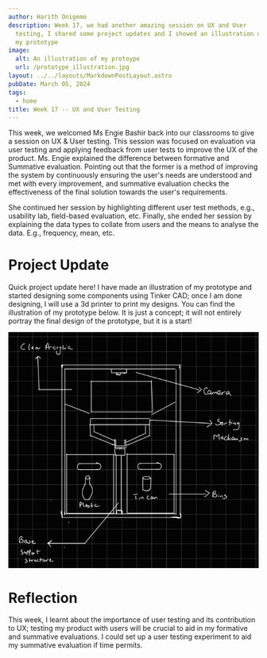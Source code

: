 ```yaml
---
author: Harith Onigemo
description: Week 17, we had another amazing session on UX and User
  testing, I shared some project updates and I showed an illustration of
  my prototype
image:
  alt: An illustration of my protoype
  url: /prototype_illustration.jpg
layout: ../../layouts/MarkdownPostLayout.astro
pubDate: March 05, 2024
tags:
  - home
title: Week 17 -- UX and User Testing
---
```


This week, we welcomed Ms Engie Bashir back into our classrooms to give
a session on UX & User testing. This session was focused on evaluation
via user testing and applying feedback from user tests to improve the UX
of the product. Ms. Engie explained the difference between formative and
Summative evaluation. Pointing out that the former is a method of
improving the system by continuously ensuring the user\'s needs are
understood and met with every improvement, and summative evaluation
checks the effectiveness of the final solution towards the user\'s
requirements.

She continued her session by highlighting different user test methods,
e.g., usability lab, field-based evaluation, etc. Finally, she ended her
session by explaining the data types to collate from users and the means
to analyse the data. E.g., frequency, mean, etc.

# Project Update

Quick project update here! I have made an illustration of my prototype
and started designing some components using Tinker CAD; once I am done
designing, I will use a 3d printer to print my designs. You can find the
illustration of my prototype below. It is just a concept; it will not
entirely portray the final design of the prototype, but it is a start!

![](../../../public/week17/media/image1.jpg)

# Reflection

This week, I learnt about the importance of user testing and its
contribution to UX; testing my product with users will be crucial to aid
in my formative and summative evaluations. I could set up a user testing
experiment to aid my summative evaluation if time permits.

